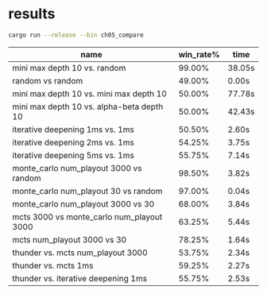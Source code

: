 # results

```sh
cargo run --release --bin ch05_compare
```


|name|win_rate%|time|
|----|-----|----|
| mini max depth 10 vs. random | 99.00% | 38.05s |
| random vs random | 49.00% | 0.00s |
| mini max depth 10 vs. mini max depth 10 | 50.00% | 77.78s |
| mini max depth 10 vs. alpha-beta depth 10 | 50.00% | 42.43s |
| iterative deepening 1ms vs. 1ms | 50.50% | 2.60s |
| iterative deepening 2ms vs. 1ms | 54.25% | 3.75s |
| iterative deepening 5ms vs. 1ms | 55.75% | 7.14s |
| monte_carlo num_playout 3000 vs random | 98.50% | 3.82s |
| monte_carlo num_playout 30 vs random | 97.00% | 0.04s |
| monte_carlo num_playout 3000 vs 30 | 68.00% | 3.84s |
| mcts 3000 vs monte_carlo num_playout 3000 | 63.25% | 5.44s |
| mcts num_playout 3000 vs 30 | 78.25% | 1.64s |
| thunder vs. mcts num_playout 3000 | 53.75% | 2.34s |
| thunder vs. mcts 1ms | 59.25% | 2.27s |
| thunder vs. iterative deepening 1ms | 55.75% | 2.53s |
